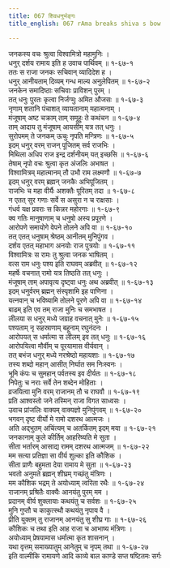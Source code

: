 ```yaml
---
title: 067 शिवधनुर्भङ्गः
title_english: 067 rAma breaks shiva s bow

---
```

जनकस्य वचः श्रुत्वा विश्वामित्रो महामुनिः ।  
धनुर् दर्शय रामाय इति ह उवाच पार्थिवम् ॥ १-६७-१  
ततः स राजा जनकः सचिवान् व्यादिदेश ह ।  
धनुर् आनीयताम् दिव्यम् गन्ध माल्य अनुलेपितम् ॥ १-६७-२  
जनकेन समादिष्ठाः सचिवाः प्राविशन् पुरम् ।  
तत् धनुः पुरतः कृत्वा निर्जग्मुः अमित औजसः ॥ १-६७-३  
नृणाम् शतानि पंचाशत् व्यायतानाम् महात्मनाम् ।  
मंजूषाम् अष्ट चक्राम् ताम् समूहुः ते कथंचन ॥ १-६७-४  
ताम् आदाय तु मंजूषाम् आयसीम् यत्र तत् धनुः ।  
सुरोपमम् ते जनकम् ऊचुः नृपति मन्त्रिणः ॥ १-६७-५  
इदम् धनुर् वरम् राजन् पूजितम् सर्व राजभिः ।  
मिथिला अधिप राज इन्द्र दर्शनीयम् यत् इच्छसि ॥ १-६७-६  
तेषाम् नृपो वचः श्रुत्वा कृत अंजलिः अभाषत ।  
विश्वामित्रम् महात्मानम् तौ उभौ राम लक्ष्मणौ ॥ १-६७-७  
इदम् धनुर् वरम् ब्रह्मन् जनकैः अभिपूजितम् ।  
राजभिः च महा वीर्यैः अशक्तैः पूरितम् तदा ॥ १-६७-८  
न एतत् सुर गणाः सर्वे स असुरा न च राक्षसाः ।  
गंधर्व यक्ष प्रवराः स किन्नर महोरगाः ॥ १-६७-९  
क्व गतिः मानुषाणाम् च धनुषो अस्य प्रपूरणे ।  
आरोपणे समायोगे वेपने तोलने अपि वा ॥ १-६७-१०  
तत् एतत् धनुषाम् श्रेष्ठम् आनीतम् मुनिपुंगव ।  
दर्शय एतत् महाभाग अनयोः राज पुत्रयोः ॥ १-६७-११  
विश्वामित्रः स रामः तु श्रुत्वा जनक भाषितम् ।  
वत्स राम धनुः पश्य इति राघवम् अब्रवीत् ॥ १-६७-१२  
महर्षेः वचनात् रामो यत्र तिष्ठति तत् धनुः ।  
मंजूषाम् ताम् अपावृत्य दृष्ट्वा धनुः अथ अब्रवीत् ॥ १-६७-१३  
इदम् धनुर्वरम् ब्रह्मन् संस्पृशामि इह पाणिना ।  
यत्नवान् च भविष्यामि तोलने पूरणे अपि वा ॥ १-६७-१४  
बाढम् इति एव तम् राजा मुनिः च समभाषत ।  
लीलया स धनुर् मध्ये जग्राह वचनात् मुनेः ॥ १-६७-१५  
पश्यताम् नृ सहस्राणाम् बहूनाम् रघुनंदनः ।  
आरोपयत् स धर्मात्मा स लीलम् इव तत् धनुः ॥ १-६७-१६  
आरोपयित्वा मौर्वीम् च पूरयामास वीर्यवान् ।  
तत् बभंज धनुर् मध्ये नरश्रेष्ठो महायशाः ॥ १-६७-१७  
तस्य शब्दो महान् आसीत् निर्घात सम निःस्वनः ।  
भूमि कंपः च सुमहान् पर्वतस्य इव दीर्यतः ॥ १-६७-१८  
निपेतुः च नराः सर्वे तेन शब्देन मोहिताः ।  
व्रजयित्वा मुनि वरम् राजानम् तौ च राघवौ ॥ १-६७-१९  
प्रति आश्वस्तो जने तस्मिन् राजा विगत साध्वसः ।  
उवाच प्रांजलिः वाक्यम् वाक्यज्ञो मुनिपुंगवम् ॥ १-६७-२०  
भगवन् दृष्ट वीर्यो मे रामो दशरथ आत्मजः ।  
अति अद्भुतम् अचिंत्यम् च अतर्कितम् इदम् मया ॥ १-६७-२१  
जनकानाम् कुले कीर्तिम् आहरिष्यति मे सुता ।  
सीता भर्तारम् आसाद्य रामम् दशरथ आत्मजम् ॥ १-६७-२२  
मम सत्या प्रतिज्ञा सा वीर्य शुल्का इति कौशिक ।  
सीता प्राणैः बहुमता देया रामाय मे सुता ॥ १-६७-२३  
भवतो अनुमते ब्रह्मन् शीघ्रम् गच्छंतु मंत्रिणः ।  
मम कौशिक भद्रम् ते अयोध्याम् त्वरिता रथैः ॥ १-६७-२४  
राजानम् प्रश्रितैः वाक्यैः आनयंतु पुरम् मम ।  
प्रदानम् वीर्य शुक्लायाः कथयंतु च सर्वशः ॥ १-६७-२५  
मुनि गुप्तौ च काकुत्स्थौ कथयंतु नृपाय वै ।  
प्रीति युक्तम् तु राजानम् आनयंतु सु शीघ्र गाः ॥ १-६७-२६  
कौशिकः च तथा इति आह राजा च आभाष्य मंत्रिणः ।  
अयोध्याम् प्रेषयामास धर्मात्मा कृत शासनान् ।  
यथा वृत्तम् समाख्यातुम् आनेतुम् च नृपम् तथा ॥ १-६७-२७  
इति वाल्मीकि रामायणे आदि काव्ये बाल काण्डे सप्त षष्टितमः सर्गः